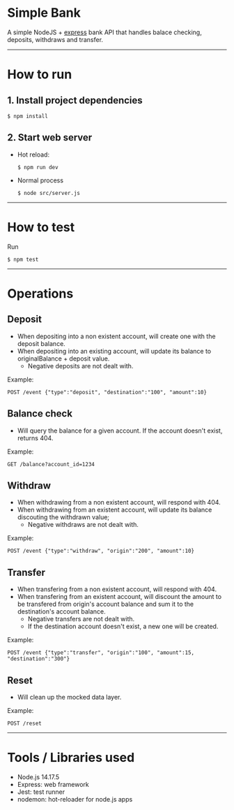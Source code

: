 # Simple Bank
A simple NodeJS + [express](https://expressjs.com/pt-br/) bank API that handles balace checking, deposits, withdraws and transfer.

---

# How to run
## 1. Install project dependencies

```$ npm install```

## 2. Start web server
- Hot reload:

  ```$ npm run dev```

- Normal process

  ```$ node src/server.js```

---

# How to test
Run

```$ npm test```

---

# Operations
## Deposit
- When depositing into a non existent account, will create one with the deposit balance.
- When depositing into an existing account, will update its balance to originalBalance + deposit value.
  - Negative deposits are not dealt with.

Example:

```POST /event {"type":"deposit", "destination":"100", "amount":10}```

## Balance check
- Will query the balance for a given account. If the account doesn't exist, returns 404.

Example:

```GET /balance?account_id=1234```

## Withdraw
- When withdrawing from a non existent account, will respond with 404.
- When withdrawing from an existent account, will update its balance discouting the withdrawn value;
  - Negative withdraws are not dealt with.

Example:

```POST /event {"type":"withdraw", "origin":"200", "amount":10}```

## Transfer
- When transfering from a non existent account, will respond with 404.
- When transfering from an existent account, will discount the amount to be transfered from origin's account balance and sum it to the destination's account balance.
  - Negative transfers are not dealt with.
  - If the destination account doesn't exist, a new one will be created.

Example:

```POST /event {"type":"transfer", "origin":"100", "amount":15, "destination":"300"}```

## Reset
- Will clean up the mocked data layer.

Example:

```POST /reset```

---

# Tools / Libraries used
- Node.js 14.17.5
- Express: web framework
- Jest: test runner
- nodemon: hot-reloader for node.js apps